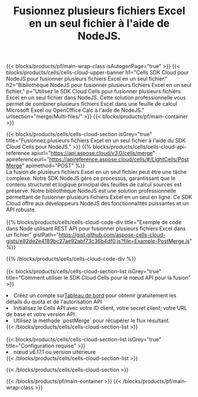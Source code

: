 ﻿---
title:  Fusionnez plusieurs fichiers Excel en un seul fichier à l'aide de NodeJS.
description:  API et SDK Cloud pour fusionner plusieurs fichiers Excel à l'aide de NodeJS.
---
{{< blocks/products/pf/main-wrap-class isAutogenPage="true" >}}
{{< blocks/products/cells/cells-cloud-upper-banner h1="Cells SDK Cloud pour NodeJS pour fusionner plusieurs fichiers Excel en un seul fichier." h2="Bibliothèque NodeJS pour fusionner plusieurs fichiers Excel en un seul fichier." p="Utilisez le SDK Cloud Cells pour fusionner plusieurs fichiers Excel en un seul fichier dans NodeJS. Cette solution professionnelle vous permet de combiner plusieurs fichiers Excel dans une feuille de calcul Microsoft Excel ou OpenOffice Calc à l\'aide de NodeJS." urlsection="merge/Multi-files/" >}}
{{< blocks/products/pf/main-container >}}

{{< blocks/products/cells/cells-cloud-section isGrey="true" title="Fusionnez plusieurs fichiers Excel en un seul fichier à l\'aide du SDK Cloud Cells pour NodeJS." >}}
{{% blocks/products/cells/cells-cloud-api-reference apiurl="https://api.aspose.cloud/v3.0/cells/merge" apireferenceurl="https://apireference.aspose.cloud/cells/#/LightCells/PostMerge" apimethod="POST" %}}
<br/>
La fusion de plusieurs fichiers Excel en un seul fichier peut être une tâche complexe. Notre SDK NodeJS gère ce processus, garantissant que le contenu structurel et logique principal des feuilles de calcul sources est préservé. Notre bibliothèque NodeJS est une solution professionnelle permettant de fusionner plusieurs fichiers Excel en un seul en ligne. Ce SDK Cloud offre aux développeurs NodeJS des fonctionnalités puissantes et un API robuste.
<br/>
<br/>
{{% blocks/products/cells/cells-cloud-code-div title="Exemple de code dans Node utilisant REST API pour fusionner plusieurs fichiers Excel dans un fichier" gistPath="https://gist.github.com/aspose-cells-cloud-gists/e82de2e4189bc27ae92abf73c36b4df0.js?file=Example-PostMerge.js" %}}
  
{{% /blocks/products/cells/cells-cloud-code-div %}}
<br/>
<br/>
{{< blocks/products/cells/cells-cloud-section-list isGrey="true" title="Comment utiliser le SDK Cloud Cells pour le nœud API pour la fusion" >}}
<li> Créez un compte sur<a href="https://dashboard.aspose.cloud/">Tableau de bord</a> pour obtenir gratuitement les détails du quota et de l'autorisation API</li>
<li>Initialisez le Cells API avec votre ID client, votre secret client, votre URL de base et votre version API.</li>
<li>Utilisez la méthode `postMerge` pour récupérer le flux résultant.</li>
{{< /blocks/products/cells/cells-cloud-section-list >}}
<br/>
<br/>
{{< blocks/products/cells/cells-cloud-section-list isGrey="true" title="Configuration requise" >}}
<li>nœud v6.17.1 ou version ultérieure</li>
{{< /blocks/products/cells/cells-cloud-section-list >}}

{{< /blocks/products/cells/cells-cloud-section >}}

{{< /blocks/products/pf/main-container >}}
{{< /blocks/products/pf/main-wrap-class >}}
